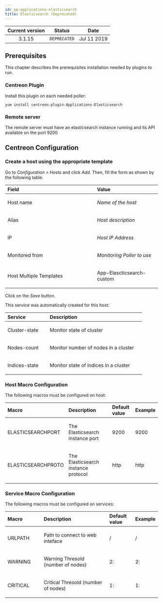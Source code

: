 ```yaml
---
id: pp-applications-elasticsearch
title: Elasticsearch (Deprecated)
---
```


| Current version | Status | Date |
| :-: | :-: | :-: |
| 3.1.15 | `DEPRECATED` | Jul 11 2019 |

## Prerequisites
This chapter describes the prerequisites installation needed by plugins
to run.

### Centreon Plugin
Install this plugin on each needed poller:

    yum install centreon-plugin-Applications-Elasticsearch

### Remote server
The remote server must have an elasticsearch instance running and its
API available on the port 9200

## Centreon Configuration
### Create a host using the appropriate template
Go to *Configuration &gt; Hosts* and click *Add*. Then, fill the form as
shown by the following table:

<table>
<colgroup>
<col width="58%" />
<col width="41%" />
</colgroup>
<thead>
<tr class="header">
<th align="left">Field</th>
<th align="left">Value</th>
</tr>
</thead>
<tbody>
<tr class="odd">
<td align="left"><p>Host name</p></td>
<td align="left"><p><em>Name of the host</em></p></td>
</tr>
<tr class="even">
<td align="left"><p>Alias</p></td>
<td align="left"><p><em>Host description</em></p></td>
</tr>
<tr class="odd">
<td align="left"><p>IP</p></td>
<td align="left"><p><em>Host IP Address</em></p></td>
</tr>
<tr class="even">
<td align="left"><p>Monitored from</p></td>
<td align="left"><p><em>Monitoring Poller to use</em></p></td>
</tr>
<tr class="odd">
<td align="left"><p>Host Multiple Templates</p></td>
<td align="left"><p>App-Elascticsearch-custom</p></td>
</tr>
</tbody>
</table>

Click on the *Save* button.

This service was automatically created for this host:

<table>
<colgroup>
<col width="29%" />
<col width="65%" />
</colgroup>
<thead>
<tr class="header">
<th align="left">Service</th>
<th align="left">Description</th>
</tr>
</thead>
<tbody>
<tr class="odd">
<td align="left"><p>Cluster-state</p></td>
<td align="left"><p>Monitor state of cluster</p></td>
</tr>
<tr class="even">
<td align="left"><p>Nodes-count</p></td>
<td align="left"><p>Monitor number of nodes in a cluster</p></td>
</tr>
<tr class="odd">
<td align="left"><p>Indices-state</p></td>
<td align="left"><p>Monitor state of indices in a cluster</p></td>
</tr>
</tbody>
</table>

### Host Macro Configuration
The following macros must be configured on host:

<table>
<colgroup>
<col width="24%" />
<col width="44%" />
<col width="17%" />
<col width="12%" />
</colgroup>
<thead>
<tr class="header">
<th align="left">Macro</th>
<th align="left">Description</th>
<th align="left">Default value</th>
<th align="left">Example</th>
</tr>
</thead>
<tbody>
<tr class="odd">
<td align="left"><p>ELASTICSEARCHPORT</p></td>
<td align="left"><p>The Elasticsearch instance port</p></td>
<td align="left"><p>9200</p></td>
<td align="left"><p>9200</p></td>
</tr>
<tr class="even">
<td align="left"><p>ELASTICSEARCHPROTO</p></td>
<td align="left"><p>The Elasticsearch instance protocol</p></td>
<td align="left"><p>http</p></td>
<td align="left"><p>http</p></td>
</tr>
</tbody>
</table>

### Service Macro Configuration
The following macros must be configured on services:

<table>
<colgroup>
<col width="24%" />
<col width="44%" />
<col width="17%" />
<col width="12%" />
</colgroup>
<thead>
<tr class="header">
<th align="left">Macro</th>
<th align="left">Description</th>
<th align="left">Default value</th>
<th align="left">Example</th>
</tr>
</thead>
<tbody>
<tr class="odd">
<td align="left"><p>URLPATH</p></td>
<td align="left"><p>Path to connect to web inteface</p></td>
<td align="left"><p>/</p></td>
<td align="left"><p>/</p></td>
</tr>
<tr class="even">
<td align="left"><p>WARNING</p></td>
<td align="left"><p>Warning Thresold (number of nodes)</p></td>
<td align="left"><p>2:</p></td>
<td align="left"><p>2:</p></td>
</tr>
<tr class="odd">
<td align="left"><p>CRITICAL</p></td>
<td align="left"><p>Critical Thresold (number of nodes)</p></td>
<td align="left"><p>1:</p></td>
<td align="left"><p>1:</p></td>
</tr>
</tbody>
</table>

